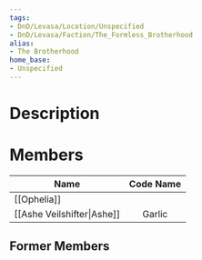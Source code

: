 ```yaml
---
tags:
- DnD/Levasa/Location/Unspecified
- DnD/Levasa/Faction/The_Formless_Brotherhood
alias:
- The Brotherhood
home_base:
- Unspecified
---
```

# Description


# Members

| Name                       | Code Name |
| -------------------------- | :---------: |
| [[Ophelia]]                |           |
| [[Ashe Veilshifter\|Ashe]] | Garlic    |




## Former Members


